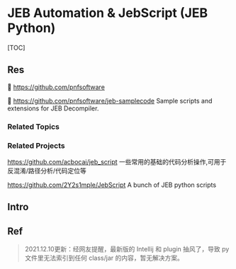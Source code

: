 # JEB Automation & JebScript (JEB Python)

[TOC]



## Res
🚧 https://github.com/pnfsoftware

🚧 https://github.com/pnfsoftware/jeb-samplecode
Sample scripts and extensions for JEB Decompiler.


### Related Topics


### Related Projects
https://github.com/acbocai/jeb_script
一些常用的基础的代码分析操作,可用于反混淆/路径分析/代码定位等

https://github.com/2Y2s1mple/JebScript
A bunch of JEB python scripts



## Intro



## Ref
[🤔 三分钟上手JEB脚本开发]: https://www.anquanke.com/post/id/228981

[如何在IntellijIdea里优雅地编写JebScript]: https://leadroyal.cn/p/1060/

> 2021.12.10更新：经网友提醒，最新版的 Intellij 和 plugin 抽风了，导致 py 文件里无法索引到任何 class/jar 的内容，暂无解决方案。

[JEB2插件教程之一JEB2AutoRenameByTypeInfo.py | CSDN]: http://t.csdnimg.cn/CaKcO

